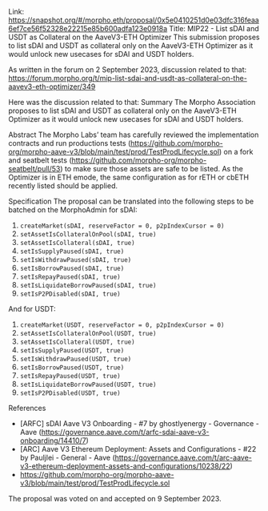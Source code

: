 Link: https://snapshot.org/#/morpho.eth/proposal/0x5e0410251d0e03dfc316feaa6ef7ce56f52328e22215e85b600adfa123e0918a
Title: MIP22 - List sDAI and USDT as Collateral on the AaveV3-ETH Optimizer
This submission proposes to list sDAI and USDT as collateral only on the AaveV3-ETH Optimizer as it would unlock new usecases for sDAI and USDT holders.

As written in the forum on 2 September 2023, discussion related to that: https://forum.morpho.org/t/mip-list-sdai-and-usdt-as-collateral-on-the-aavev3-eth-optimizer/349

Here was the discussion related to that:
Summary
The Morpho Association proposes to list sDAI and USDT as collateral only on the AaveV3-ETH Optimizer as it would unlock new usecases for sDAI and USDT holders.

Abstract
The Morpho Labs’ team has carefully reviewed the implementation contracts and run productions tests (https://github.com/morpho-org/morpho-aave-v3/blob/main/test/prod/TestProdLifecycle.sol) on a fork and seatbelt tests (https://github.com/morpho-org/morpho-seatbelt/pull/53) to make sure those assets are safe to be listed. As the Optimizer is in ETH emode, the same configuration as for rETH or cbETH recently listed should be applied.

Specification
The proposal can be translated into the following steps to be batched on the MorphoAdmin for sDAI:
1) `createMarket(sDAI, reserveFactor = 0, p2pIndexCursor = 0)`
2) `setAssetIsCollateralOnPool(sDAI, true)`
3) `setAssetIsCollateral(sDAI, true)`
4) `setIsSupplyPaused(sDAI, true)`
5) `setIsWithdrawPaused(sDAI, true)`
6) `setIsBorrowPaused(sDAI, true)`
7) `setIsRepayPaused(sDAI, true)`
8) `setIsLiquidateBorrowPaused(sDAI, true)`
9) `setIsP2PDisabled(sDAI, true)`

And for USDT:
1) `createMarket(USDT, reserveFactor = 0, p2pIndexCursor = 0)`
2) `setAssetIsCollateralOnPool(USDT, true)`
3) `setAssetIsCollateral(USDT, true)`
4) `setIsSupplyPaused(USDT, true)`
5) `setIsWithdrawPaused(USDT, true)`
6) `setIsBorrowPaused(USDT, true)`
7) `setIsRepayPaused(USDT, true)`
8) `setIsLiquidateBorrowPaused(USDT, true)`
9) `setIsP2PDisabled(USDT, true)`

References
- [ARFC] sDAI Aave V3 Onboarding - #7 by ghostlyenergy - Governance - Aave (https://governance.aave.com/t/arfc-sdai-aave-v3-onboarding/14410/7)
- [ARC] Aave V3 Ethereum Deployment: Assets and Configurations - #22 by Pauljlei - General - Aave (https://governance.aave.com/t/arc-aave-v3-ethereum-deployment-assets-and-configurations/10238/22)
- https://github.com/morpho-org/morpho-aave-v3/blob/main/test/prod/TestProdLifecycle.sol

The proposal was voted on and accepted on 9 September 2023.
